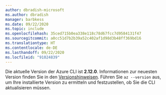 ```yaml
---
author: dbradish-microsoft
ms.author: dbradish
manager: barbkess
ms.date: 09/22/2020
ms.topic: include
ms.openlocfilehash: 35ced715b0ea338e118c78d67fcc7d9584131f47
ms.sourcegitcommit: a0cc51d7b2b39a52c402af1d98d3b48ff369bd16
ms.translationtype: HT
ms.contentlocale: de-DE
ms.lasthandoff: 09/22/2020
ms.locfileid: "91024839"
---
```

Die aktuelle Version der Azure CLI ist __2.12.0__. Informationen zur neuesten Version finden Sie in den [Versionshinweisen](../release-notes-azure-cli.md). Führen Sie `az --version` aus, um Ihre installierte Version zu ermitteln und festzustellen, ob Sie die CLI aktualisieren müssen.
